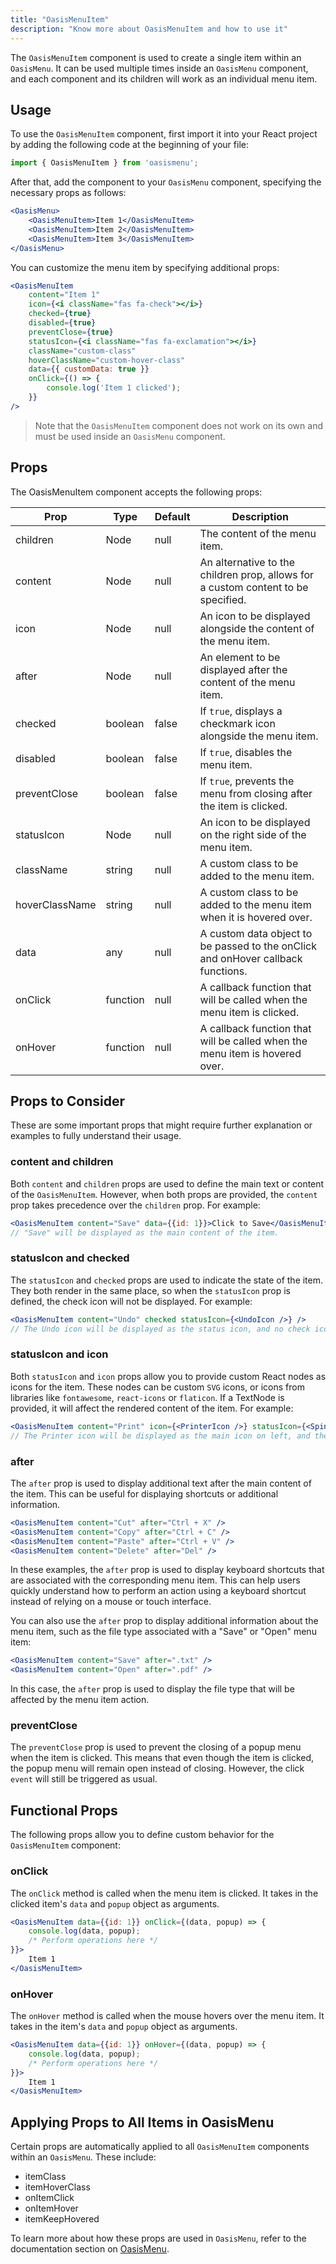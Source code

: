 ```yaml
---
title: "OasisMenuItem"
description: "Know more about OasisMenuItem and how to use it"
---
```


The `OasisMenuItem` component is used to create a single item within an `OasisMenu`. It can be used multiple times inside an `OasisMenu` component, and each component and its children will work as an individual menu item.

## Usage

To use the `OasisMenuItem` component, first import it into your React project by adding the following code at the beginning of your file:

```jsx
import { OasisMenuItem } from 'oasismenu';
```

After that, add the component to your `OasisMenu` component, specifying the necessary props as follows:

```jsx
<OasisMenu>
    <OasisMenuItem>Item 1</OasisMenuItem>
    <OasisMenuItem>Item 2</OasisMenuItem>
    <OasisMenuItem>Item 3</OasisMenuItem>
</OasisMenu>
```

You can customize the menu item by specifying additional props:

```jsx
<OasisMenuItem
    content="Item 1"
    icon={<i className="fas fa-check"></i>}
    checked={true}
    disabled={true}
    preventClose={true}
    statusIcon={<i className="fas fa-exclamation"></i>}
    className="custom-class"
    hoverClassName="custom-hover-class"
    data={{ customData: true }}
    onClick={() => {
        console.log('Item 1 clicked');
    }}
/>
```

> Note that the `OasisMenuItem` component does not work on its own and must be used inside an `OasisMenu` component.

## Props

The OasisMenuItem component accepts the following props:

| Prop | Type | Default | Description |
| ---- | ---- | ------- | ----------- |
| children | Node | null | The content of the menu item. |
| content | Node | null | An alternative to the children prop, allows for a custom content to be specified. |
| icon | Node | null | An icon to be displayed alongside the content of the menu item. |
| after | Node | null | An element to be displayed after the content of the menu item. |
| checked | boolean | false | If `true`, displays a checkmark icon alongside the menu item. |
| disabled | boolean | false | If `true`, disables the menu item. |
| preventClose | boolean | false | If `true`, prevents the menu from closing after the item is clicked. |
| statusIcon | Node | null | An icon to be displayed on the right side of the menu item. |
| className | string | null | A custom class to be added to the menu item. |
| hoverClassName | string | null | A custom class to be added to the menu item when it is hovered over. |
| data | any | null | A custom data object to be passed to the onClick and onHover callback functions. |
| onClick | function | null | A callback function that will be called when the menu item is clicked. |
| onHover | function | null | A callback function that will be called when the menu item is hovered over. |

## Props to Consider

These are some important props that might require further explanation or examples to fully understand their usage.

### content and children

Both `content` and `children` props are used to define the main text or content of the `OasisMenuItem`. However, when both props are provided, the `content` prop takes precedence over the `children` prop. For example:

```jsx
<OasisMenuItem content="Save" data={{id: 1}}>Click to Save</OasisMenuItem>
// "Save" will be displayed as the main content of the item.
```

### statusIcon and checked

The `statusIcon` and `checked` props are used to indicate the state of the item. They both render in the same place, so when the `statusIcon` prop is defined, the check icon will not be displayed. For example:

```jsx
<OasisMenuItem content="Undo" checked statusIcon={<UndoIcon />} />
// The Undo icon will be displayed as the status icon, and no check icon will be displayed.
```

### statusIcon and icon

Both `statusIcon` and `icon` props allow you to provide custom React nodes as icons for the item. These nodes can be custom `SVG` icons, or icons from libraries like `fontawesome`, `react-icons` or `flaticon`. If a TextNode is provided, it will affect the rendered content of the item. For example:

```jsx
<OasisMenuItem content="Print" icon={<PrinterIcon />} statusIcon={<SpinnerIcon />} />
// The Printer icon will be displayed as the main icon on left, and the Spinner icon will be displayed as the status icon on right.
```

### after

The `after` prop is used to display additional text after the main content of the item. This can be useful for displaying shortcuts or additional information.

```jsx
<OasisMenuItem content="Cut" after="Ctrl + X" />
<OasisMenuItem content="Copy" after="Ctrl + C" />
<OasisMenuItem content="Paste" after="Ctrl + V" />
<OasisMenuItem content="Delete" after="Del" />
```

In these examples, the `after` prop is used to display keyboard shortcuts that are associated with the corresponding menu item. This can help users quickly understand how to perform an action using a keyboard shortcut instead of relying on a mouse or touch interface.

You can also use the `after` prop to display additional information about the menu item, such as the file type associated with a "Save" or "Open" menu item:

```jsx
<OasisMenuItem content="Save" after=".txt" />
<OasisMenuItem content="Open" after=".pdf" />
```

In this case, the `after` prop is used to display the file type that will be affected by the menu item action.

### preventClose

The `preventClose` prop is used to prevent the closing of a popup menu when the item is clicked. This means that even though the item is clicked, the popup menu will remain open instead of closing. However, the click `event` will still be triggered as usual.

## Functional Props

The following props allow you to define custom behavior for the `OasisMenuItem` component:

### onClick

The `onClick` method is called when the menu item is clicked. It takes in the clicked item's `data` and `popup` object as arguments.

```jsx
<OasisMenuItem data={{id: 1}} onClick={(data, popup) => {
    console.log(data, popup);
    /* Perform operations here */
}}>
    Item 1
</OasisMenuItem>
```

### onHover

The `onHover` method is called when the mouse hovers over the menu item. It takes in the item's `data` and `popup` object as arguments.

```jsx
<OasisMenuItem data={{id: 1}} onHover={(data, popup) => {
    console.log(data, popup);
    /* Perform operations here */
}}>
    Item 1
</OasisMenuItem>
```

## Applying Props to All Items in OasisMenu

Certain props are automatically applied to all `OasisMenuItem` components within an `OasisMenu`. These include:

* itemClass
* itemHoverClass
* onItemClick
* onItemHover
* itemKeepHovered

To learn more about how these props are used in `OasisMenu`, refer to the documentation section on [OasisMenu](oasismenu#props).
